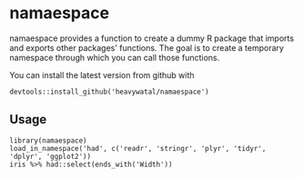 # namaespace

namaespace provides a function to create a dummy R package that imports and exports other packages' functions.
The goal is to create a temporary namespace through which you can call those functions.

You can install the latest version from github with

```{r}
devtools::install_github('heavywatal/namaespace')
```

## Usage

```{r}
library(namaespace)
load_in_namespace('had', c('readr', 'stringr', 'plyr', 'tidyr', 'dplyr', 'ggplot2'))
iris %>% had::select(ends_with('Width'))
```
